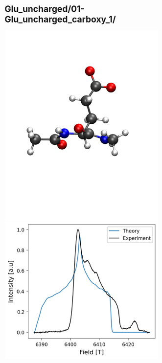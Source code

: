 Glu_uncharged/01-Glu_uncharged_carboxy_1/
=========================================

<div align="center">
  <img src="./opt.png"  width="500">
</div>


<div align="center">
  <img src="./field_intensity.png"  width="500">
</div>
